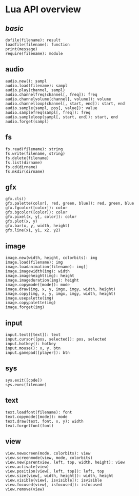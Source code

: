 # Lua API overview
##  _basic_
    dofile(filename): result
    loadfile(filename): function
    print(message)
    require(filename): module
##  audio
    audio.new(): sampl
    audio.load(filename): sampl
    audio.play(channel, sampl)
    audio.channelfreq(channel[, freq]): freq
    audio.channelvolume(channel[, volume]): volume
    audio.channelloop(channel[, start, end]): start, end
    audio.sample(sampl, pos[, value]): value
    audio.samplefreq(sampl[, freq]): freq
    audio.sampleloop(sampl[, start, end]): start, end
    audio.forget(sampl)
##  fs
    fs.read(filename): string
    fs.write(filename, string)
    fs.delete(filename)
    fs.list(dirname)
    fs.cd(dirname)
    fs.mkdir(dirname)
##  gfx
    gfx.cls()
    gfx.palette(color[, red, green, blue]): red, green, blue
    gfx.fgcolor([color]): color
    gfx.bgcolor([color]): color
    gfx.pixel(x, y[, color]): color
    gfx.plot(x, y)
    gfx.bar(x, y, width, height)
    gfx.line(x1, y1, x2, y2)
##  image
    image.new(width, height, colorbits): img
    image.load(filename): img
    image.loadanimation(filename): img[]
    image.imagewidth(img): width
    image.imageheight(img): height
    image.imageduration(img): height
    image.copymode([mode]): mode
    image.draw(img, x, y, imgx, imgy, width, height)
    image.copy(img, x, y, imgx, imgy, width, height)
    image.usepalette(img)
    image.copypalette(img)
    image.forget(img)
##  input
    input.text([text]): text
    input.cursor([pos, selected]): pos, selected
    input.hotkey(): hotkey
    input.mouse(): x, y, btn
    input.gamepad([player]): btn
##  sys
    sys.exit([code])
    sys.exec(filename)
##  text
    text.loadfont(filename): font
    text.copymode([mode]): mode
    text.draw(text, font, x, y): width
    text.forgetfont(font)
##  view
    view.newscreen(mode, colorbits): view
    view.screenmode(view, mode, colorbits)
    view.new(parentview, left, top, width, height): view
    view.activate(view)
    view.position(view[, left, top]): left, top
    view.size(view[, width, height]): width, height
    view.visible(view[, isvisible]): isvisible
    view.focused(view[, isfocused]): isfocused
    view.remove(view)
